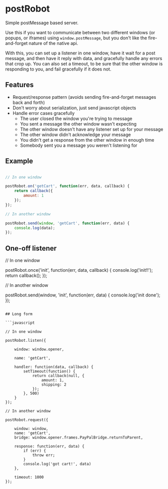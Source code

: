 # postRobot

Simple postMessage based server.

Use this if you want to communicate between two different windows (or popups, or iframes) using `window.postMessage`,
but you don't like the fire-and-forget nature of the native api.

With this, you can set up a listener in one window, have it wait for a post message, and then have it reply with data,
and gracefully handle any errors that crop up. You can also set a timeout, to be sure that the other window is responding to you,
and fail gracefully if it does not.

## Features

- Request/response pattern (avoids sending fire-and-forget messages back and forth)
- Don't worry about serialization, just send javascript objects
- Handle error cases gracefully
  - The user closed the window you're trying to message
  - You sent a message the other window wasn't expecting
  - The other window doesn't have any listener set up for your message
  - The other window didn't acknowledge your message
  - You didn't get a response from the other window in enough time
  - Somebody sent you a message you weren't listening for

## Example

```javascript

// In one window

postRobot.on('getCart', function(err, data, callback) {
    return callback({
        amount: 1
    });
});

// In another window

postRobot.send(window, 'getCart', function(err, data) {
    console.log(data);
});
```

## One-off listener

// In one window

postRobot.once('init', function(err, data, callback) {
    console.log('init!!');
    return callback();
});

// In another window

postRobot.send(window, 'init', function(err, data) {
    console.log('init done');
});
```

## Long form

```javascript

// In one window

postRobot.listen({

    window: window.opener,

    name: 'getCart',

    handler: function(data, callback) {
        setTimeout(function() {
            return callback(null, {
                amount: 1,
                shipping: 2
            });
        }, 500)
    }
});

// In another window

postRobot.request({

    window: window,
    name: 'getCart',
    bridge: window.opener.frames.PayPalBridge.returnToParent,

    response: function(err, data) {
        if (err) {
            throw err;
        }
        console.log('got cart!', data)
    },

    timeout: 1000
});

```
